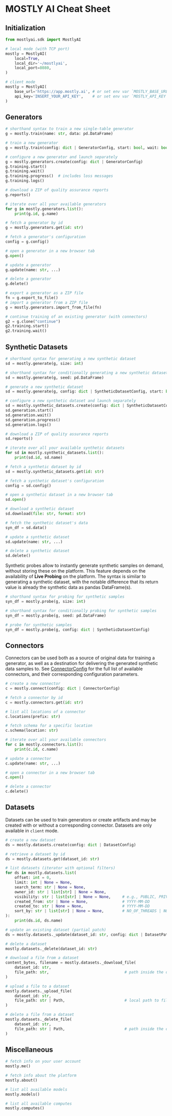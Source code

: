 # MOSTLY AI Cheat Sheet

## Initialization

```python
from mostlyai.sdk import MostlyAI

# local mode (with TCP port)
mostly = MostlyAI(
    local=True,
    local_dir='~/mostlyai',
    local_port=8080,
)

# client mode
mostly = MostlyAI(
    base_url='https://app.mostly.ai', # or set env var `MOSTLY_BASE_URL`
    api_key='INSERT_YOUR_API_KEY',    # or set env var `MOSTLY_API_KEY`
)
```

## Generators

```python
# shorthand syntax to train a new single-table generator
g = mostly.train(name: str, data: pd.DataFrame)

# train a new generator
g = mostly.train(config: dict | GeneratorConfig, start: bool, wait: bool)

# configure a new generator and launch separately
g = mostly.generators.create(config: dict | GeneratorConfig)
g.training.start()
g.training.wait()
g.training.progress()  # includes loss messages
g.training.logs()

# download a ZIP of quality assurance reports
g.reports()

# iterate over all your available generators
for g in mostly.generators.list():
    print(g.id, g.name)

# fetch a generator by id
g = mostly.generators.get(id: str)

# fetch a generator's configuration
config = g.config()

# open a generator in a new browser tab
g.open()

# update a generator
g.update(name: str, ...)

# delete a generator
g.delete()

# export a generator as a ZIP file
fn = g.export_to_file()
# import a generator from a ZIP file
g = mostly.generators.import_from_file(fn)

# continue training of an existing generator (with connectors)
g2 = g.clone("continue")
g2.training.start()
g2.training.wait()
```

## Synthetic Datasets

```python
# shorthand syntax for generating a new synthetic dataset
sd = mostly.generate(g, size: int)

# shorthand syntax for conditionally generating a new synthetic dataset
sd = mostly.generate(g, seed: pd.DataFrame)

# generate a new synthetic dataset
sd = mostly.generate(g, config: dict | SyntheticDatasetConfig, start: bool, wait: bool)

# configure a new synthetic dataset and launch separately
sd = mostly.synthetic_datasets.create(config: dict | SyntheticDatasetConfig)
sd.generation.start()
sd.generation.wait()
sd.generation.progress()
sd.generation.logs()

# download a ZIP of quality assurance reports
sd.reports()

# iterate over all your available synthetic datasets
for sd in mostly.synthetic_datasets.list():
    print(sd.id, sd.name)

# fetch a synthetic dataset by id
sd = mostly.synthetic_datasets.get(id: str)

# fetch a synthetic dataset's configuration
config = sd.config()

# open a synthetic dataset in a new browser tab
sd.open()

# download a synthetic dataset
sd.download(file: str, format: str)

# fetch the synthetic dataset's data
syn_df = sd.data()

# update a synthetic dataset
sd.update(name: str, ...)

# delete a synthetic dataset
sd.delete()
```

Synthetic probes allow to instantly generate synthetic samples on demand, without storing these on the platform. This feature depends on the availability of **Live Probing** on the platform. The syntax is similar to generating a synthetic dataset, with the notable difference that its return value is already the synthetic data as pandas DataFrame(s).

```python
# shorthand syntax for probing for synthetic samples
syn_df = mostly.probe(g, size: int)

# shorthand syntax for conditionally probing for synthetic samples
syn_df = mostly.probe(g, seed: pd.DataFrame)

# probe for synthetic samples
syn_df = mostly.probe(g, config: dict | SyntheticDatasetConfig)
```

## Connectors

Connectors can be used both as a source of original data for training a generator, as well as a destination for delivering the generated synthetic data samples to. See [ConnectorConfig](../api_domain/#mostlyai.sdk.domain.ConnectorConfig) for the full list of available connectors, and their corresponding configuration parameters.

```python
# create a new connector
c = mostly.connect(config: dict | ConnectorConfig)

# fetch a connector by id
c = mostly.connectors.get(id: str)

# list all locations of a connector
c.locations(prefix: str)

# fetch schema for a specific location
c.schema(location: str)

# iterate over all your available connectors
for c in mostly.connectors.list():
    print(c.id, c.name)

# update a connector
c.update(name: str, ...)

# open a connector in a new browser tab
c.open()

# delete a connector
c.delete()
```

## Datasets

Datasets can be used to train generators or create artifacts and may be created with or without a corresponding connector. Datasets are only available in `client` mode.

```python
# create a new dataset
ds = mostly.datasets.create(config: dict | DatasetConfig)

# retrieve a dataset by id
ds = mostly.datasets.get(dataset_id: str)

# list datasets (iterator with optional filters)
for ds in mostly.datasets.list(
    offset: int = 0,
    limit: int | None = None,
    search_term: str | None = None,
    owner_id: str | list[str] | None = None,
    visibility: str | list[str] | None = None,     # e.g., PUBLIC, PRIVATE, UNLISTED
    created_from: str | None = None,               # YYYY-MM-DD
    created_to: str | None = None,                 # YYYY-MM-DD
    sort_by: str | list[str] | None = None,        # NO_OF_THREADS | NO_OF_LIKES | RECENCY
):
    print(ds.id, ds.name)

# update an existing dataset (partial patch)
ds = mostly.datasets._update(dataset_id: str, config: dict | DatasetPatchConfig)

# delete a dataset
mostly.datasets._delete(dataset_id: str)

# download a file from a dataset
content_bytes, filename = mostly.datasets._download_file(
    dataset_id: str,
    file_path: str,                                 # path inside the dataset
)

# upload a file to a dataset
mostly.datasets._upload_file(
    dataset_id: str,
    file_path: str | Path,                          # local path to file
)

# delete a file from a dataset
mostly.datasets._delete_file(
    dataset_id: str,
    file_path: str | Path,                          # path inside the dataset
)
```

## Miscellaneous

```python
# fetch info on your user account
mostly.me()

# fetch info about the platform
mostly.about()

# list all available models
mostly.models()

# list all available computes
mostly.computes()
```
